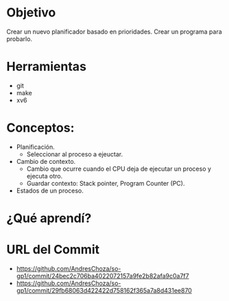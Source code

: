 # Objetivo
Crear un nuevo planificador basado en prioridades.
Crear un programa para probarlo.

# Herramientas
+ git 
+ make
+ xv6

# Conceptos:
+ Planificación.
  + Seleccionar al proceso a ejeuctar.
+ Cambio de contexto.
  + Cambio que ocurre cuando el CPU deja de ejecutar un proceso y ejecuta otro.
  + Guardar contexto: Stack pointer, Program Counter (PC).
+ Estados de un proceso.


# ¿Qué aprendí?

# URL del Commit
+ https://github.com/AndresChoza/so-gp1/commit/24bec2c706ba4022072157a9fe2b82afa9c0a7f7
+ https://github.com/AndresChoza/so-gp1/commit/29fb68063d422422d758162f365a7a8d431ee870
